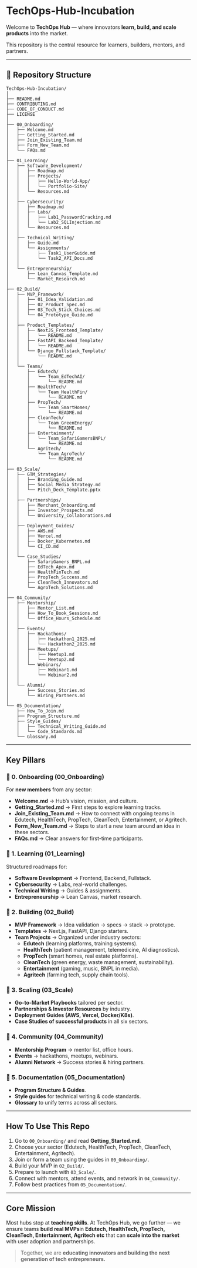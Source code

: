 # TechOps-Hub-Incubation
Welcome to **TechOps Hub** — where innovators **learn, build, and scale products** into the market.  


This repository is the central resource for learners, builders, mentors, and partners.

---

## 📂 Repository Structure

```
TechOps-Hub-Incubation/
│
├── README.md
├── CONTRIBUTING.md
├── CODE_OF_CONDUCT.md
├── LICENSE
│
├── 00_Onboarding/
│   ├── Welcome.md
│   ├── Getting_Started.md
│   ├── Join_Existing_Team.md
│   ├── Form_New_Team.md
│   └── FAQs.md
│
├── 01_Learning/
│   ├── Software_Development/
│   │   ├── Roadmap.md
│   │   ├── Projects/
│   │   │   ├── Hello-World-App/
│   │   │   └── Portfolio-Site/
│   │   └── Resources.md
│   │
│   ├── Cybersecurity/
│   │   ├── Roadmap.md
│   │   ├── Labs/
│   │   │   ├── Lab1_PasswordCracking.md
│   │   │   └── Lab2_SQLInjection.md
│   │   └── Resources.md
│   │
│   ├── Technical_Writing/
│   │   ├── Guide.md
│   │   └── Assignments/
│   │       ├── Task1_UserGuide.md
│   │       └── Task2_API_Docs.md
│   │
│   └── Entrepreneurship/
│       ├── Lean_Canvas_Template.md
│       └── Market_Research.md
│
├── 02_Build/
│   ├── MVP_Framework/
│   │   ├── 01_Idea_Validation.md
│   │   ├── 02_Product_Spec.md
│   │   ├── 03_Tech_Stack_Choices.md
│   │   └── 04_Prototype_Guide.md
│   │
│   ├── Product_Templates/
│   │   ├── NextJS_Frontend_Template/
│   │   │   └── README.md
│   │   ├── FastAPI_Backend_Template/
│   │   │   └── README.md
│   │   └── Django_Fullstack_Template/
│   │       └── README.md
│   │
│   └── Teams/
│       ├── Edutech/
│       │   └── Team_EdTechAI/
│       │       └── README.md
│       ├── HealthTech/
│       │   └── Team_HealthFin/
│       │       └── README.md
│       ├── PropTech/
│       │   └── Team_SmartHomes/
│       │       └── README.md
│       ├── CleanTech/
│       │   └── Team_GreenEnergy/
│       │       └── README.md
│       ├── Entertainment/
│       │   └── Team_SafariGamersBNPL/
│       │       └── README.md
│       └── Agritech/
│           └── Team_AgroTech/
│               └── README.md
│
├── 03_Scale/
│   ├── GTM_Strategies/
│   │   ├── Branding_Guide.md
│   │   ├── Social_Media_Strategy.md
│   │   └── Pitch_Deck_Template.pptx
│   │
│   ├── Partnerships/
│   │   ├── Merchant_Onboarding.md
│   │   ├── Investor_Prospects.md
│   │   └── University_Collaborations.md
│   │
│   ├── Deployment_Guides/
│   │   ├── AWS.md
│   │   ├── Vercel.md
│   │   ├── Docker_Kubernetes.md
│   │   └── CI_CD.md
│   │
│   └── Case_Studies/
│       ├── SafariGamers_BNPL.md
│       ├── EdTech_Apex.md
│       ├── HealthFinTech.md
│       ├── PropTech_Success.md
│       ├── CleanTech_Innovators.md
│       └── AgroTech_Solutions.md
│
├── 04_Community/
│   ├── Mentorship/
│   │   ├── Mentor_List.md
│   │   ├── How_To_Book_Sessions.md
│   │   └── Office_Hours_Schedule.md
│   │
│   ├── Events/
│   │   ├── Hackathons/
│   │   │   ├── Hackathon1_2025.md
│   │   │   └── Hackathon2_2025.md
│   │   ├── Meetups/
│   │   │   ├── Meetup1.md
│   │   │   └── Meetup2.md
│   │   └── Webinars/
│   │       ├── Webinar1.md
│   │       └── Webinar2.md
│   │
│   └── Alumni/
│       ├── Success_Stories.md
│       └── Hiring_Partners.md
│
└── 05_Documentation/
    ├── How_To_Join.md
    ├── Program_Structure.md
    ├── Style_Guides/
    │   ├── Technical_Writing_Guide.md
    │   └── Code_Standards.md
    └── Glossary.md
```

---

## Key Pillars

### 🔹 0. Onboarding (00_Onboarding)
For **new members** from any sector:
- **Welcome.md** → Hub’s vision, mission, and culture.
- **Getting_Started.md** → First steps to explore learning tracks.
- **Join_Existing_Team.md** → How to connect with ongoing teams in Edutech, HealthTech, PropTech, CleanTech, Entertainment, or Agritech.
- **Form_New_Team.md** → Steps to start a new team around an idea in these sectors.
- **FAQs.md** → Clear answers for first-time participants.

### 🔹 1. Learning (01_Learning)
Structured roadmaps for:
- **Software Development** → Frontend, Backend, Fullstack.
- **Cybersecurity** → Labs, real-world challenges.
- **Technical Writing** → Guides & assignments.
- **Entrepreneurship** → Lean Canvas, market research.

### 🔹 2. Building (02_Build)
- **MVP Framework** → Idea validation → specs → stack → prototype.
- **Templates** → Next.js, FastAPI, Django starters.
- **Team Projects** → Organized under industry sectors:
  - **Edutech** (learning platforms, training systems).
  - **HealthTech** (patient management, telemedicine, AI diagnostics).
  - **PropTech** (smart homes, real estate platforms).
  - **CleanTech** (green energy, waste management, sustainability).
  - **Entertainment** (gaming, music, BNPL in media).
  - **Agritech** (farming tech, supply chain tools).

### 🔹 3. Scaling (03_Scale)
- **Go-to-Market Playbooks** tailored per sector.
- **Partnerships & Investor Resources** by industry.
- **Deployment Guides (AWS, Vercel, Docker/K8s)**.
- **Case Studies of successful products** in all six sectors.

### 🔹 4. Community (04_Community)
- **Mentorship Program** → mentor list, office hours.
- **Events** → hackathons, meetups, webinars.
- **Alumni Network** → Success stories & hiring partners.

### 🔹 5. Documentation (05_Documentation)
- **Program Structure & Guides**.
- **Style guides** for technical writing & code standards.
- **Glossary** to unify terms across all sectors.

---

## How To Use This Repo

1. Go to `00_Onboarding/` and read **Getting_Started.md**.
2. Choose your sector (Edutech, HealthTech, PropTech, CleanTech, Entertainment, Agritech).
3. Join or form a team using the guides in `00_Onboarding/`.
4. Build your MVP in `02_Build/`.
5. Prepare to launch with `03_Scale/`.
6. Connect with mentors, attend events, and network in `04_Community/`.
7. Follow best practices from `05_Documentation/`.

---

## Core Mission
Most hubs stop at **teaching skills**. At TechOps Hub, we go further — we ensure teams **build real MVPs**in **Edutech, HealthTech, PropTech, CleanTech, Entertainment, Agritech etc** that can **scale into the market** with user adoption and partnerships.

> Together, we are **educating innovators and building the next generation of tech entrepreneurs.**
